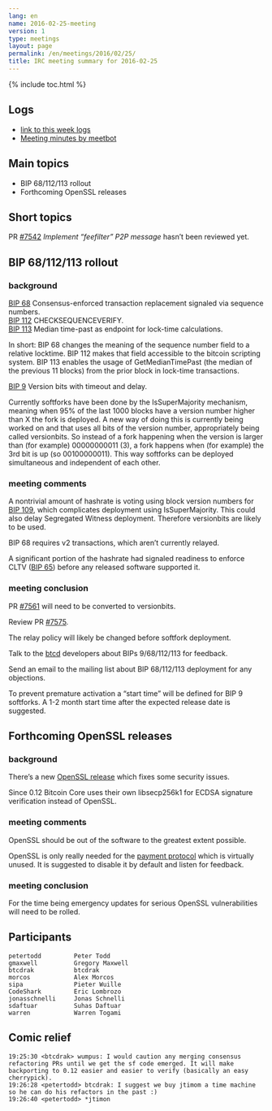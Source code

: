 ```yaml
---
lang: en
name: 2016-02-25-meeting
version: 1
type: meetings
layout: page
permalink: /en/meetings/2016/02/25/
title: IRC meeting summary for 2016-02-25
---
```

{% include toc.html %}

## Logs

- [link to this week logs](https://botbot.me/freenode/bitcoin-core-dev/2016-02-25/?msg=60913933&page=2)
- [Meeting minutes by meetbot](http://www.erisian.com.au/meetbot/bitcoin-core-dev/2016/bitcoin-core-dev.2016-02-25-19.01.html)

## Main topics

- BIP 68/112/113 rollout
- Forthcoming OpenSSL releases

## Short topics

PR [\#7542](https://github.com/bitcoin/bitcoin/pull/7542) *Implement “feefilter” P2P message* hasn’t been reviewed yet.

## BIP 68/112/113 rollout

### background

[BIP 68](https://github.com/bitcoin/bips/blob/master/bip-0068.mediawiki) Consensus-enforced
transaction replacement signaled via sequence numbers.  
[BIP 112](https://github.com/bitcoin/bips/blob/master/bip-0112.mediawiki) CHECKSEQUENCEVERIFY.  
[BIP 113](https://github.com/bitcoin/bips/blob/master/bip-0113.mediawiki) Median
time-past as endpoint for lock-time calculations.

In short: BIP 68 changes the meaning of the sequence number field to a relative
locktime. BIP 112 makes that field accessible to the bitcoin scripting system.
BIP 113 enables the usage of GetMedianTimePast (the median of the previous 11
blocks) from the prior block in lock-time transactions.

[BIP 9](https://github.com/bitcoin/bips/blob/master/bip-0009.mediawiki)
Version bits with timeout and delay.

Currently softforks have been done by the IsSuperMajority mechanism, meaning
when 95% of the last 1000 blocks have a version number higher than X the fork is
deployed. A new way of doing this is currently being worked on and that uses all
bits of the version number, appropriately being called versionbits. So instead
of a fork happening when the version is larger than (for example) 00000000011
(3), a fork happens when (for example) the 3rd bit is up (so 00100000011). This
way softforks can be deployed simultaneous and independent of each other.

### meeting comments

A nontrivial amount of hashrate is voting using block version numbers for
[BIP 109](https://github.com/bitcoin/bips/blob/master/bip-0109.mediawiki), which
complicates deployment using IsSuperMajority. This could also delay Segregated
Witness deployment. Therefore versionbits are likely to be used.

BIP 68 requires v2 transactions, which aren’t currently relayed.

A significant portion of the hashrate had signaled readiness to enforce CLTV
([BIP 65](https://github.com/bitcoin/bips/blob/master/bip-0065.mediawiki))
before any released software supported it.

### meeting conclusion

PR [\#7561](https://github.com/bitcoin/bitcoin/pull/7561) will need to be
converted to versionbits.

Review PR [\#7575](https://github.com/bitcoin/bitcoin/pull/7575).

The relay policy will likely be changed before softfork deployment.

Talk to the [btcd](https://github.com/btcsuite/btcd) developers about BIPs
9/68/112/113 for feedback.

Send an email to the mailing list about BIP 68/112/113 deployment for any
objections.

To prevent premature activation a “start time” will be defined for BIP 9
softforks. A 1-2 month start time after the expected release date is suggested.

## Forthcoming OpenSSL releases

### background

There’s a new [OpenSSL release](https://mta.openssl.org/pipermail/openssl-announce/2016-February/000063.html)
which fixes some security issues.

Since 0.12 Bitcoin Core uses their own libsecp256k1 for ECDSA signature
verification instead of OpenSSL.

### meeting comments

OpenSSL should be out of the software to the greatest extent possible.

OpenSSL is only really needed for the [payment protocol](https://github.com/bitcoin/bips/blob/master/bip-0070.mediawiki)
which is virtually unused. It is suggested to disable it by default and listen
for feedback.

### meeting conclusion

For the time being emergency updates for serious OpenSSL vulnerabilities will
need to be rolled.

## Participants

    petertodd         Peter Todd
    gmaxwell          Gregory Maxwell
    btcdrak           btcdrak
    morcos            Alex Morcos
    sipa              Pieter Wuille
    CodeShark         Eric Lombrozo
    jonasschnelli     Jonas Schnelli
    sdaftuar          Suhas Daftuar
    warren            Warren Togami

## Comic relief

    19:25:30 <btcdrak> wumpus: I would caution any merging consensus refactoring PRs until we get the sf code emerged. It will make backporting to 0.12 easier and easier to verify (basically an easy cherrypick).
    19:26:28 <petertodd> btcdrak: I suggest we buy jtimom a time machine so he can do his refactors in the past :)
    19:26:40 <petertodd> *jtimon